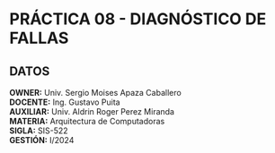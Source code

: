 # PRÁCTICA 08 - DIAGNÓSTICO DE FALLAS
## DATOS
**OWNER:** Univ. Sergio Moises Apaza Caballero  
**DOCENTE:** Ing. Gustavo Puita  
**AUXILIAR:** Univ. Aldrin Roger Perez Miranda  
**MATERIA:** Arquitectura de Computadoras  
**SIGLA:** SIS-522  
**GESTIÓN:** I/2024  